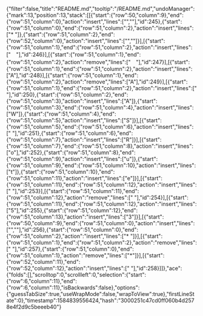 {"filter":false,"title":"README.md","tooltip":"/README.md","undoManager":{"mark":13,"position":13,"stack":[[{"start":{"row":50,"column":9},"end":{"row":51,"column":0},"action":"insert","lines":["",""],"id":245},{"start":{"row":51,"column":0},"end":{"row":51,"column":2},"action":"insert","lines":["* "]},{"start":{"row":51,"column":2},"end":{"row":52,"column":0},"action":"insert","lines":["",""]}],[{"start":{"row":51,"column":1},"end":{"row":51,"column":2},"action":"insert","lines":["　"],"id":246}],[{"start":{"row":51,"column":1},"end":{"row":51,"column":2},"action":"remove","lines":["　"],"id":247}],[{"start":{"row":51,"column":1},"end":{"row":51,"column":2},"action":"insert","lines":["A"],"id":248}],[{"start":{"row":51,"column":1},"end":{"row":51,"column":2},"action":"remove","lines":["A"],"id":249}],[{"start":{"row":51,"column":1},"end":{"row":51,"column":2},"action":"insert","lines":[" "],"id":250},{"start":{"row":51,"column":2},"end":{"row":51,"column":3},"action":"insert","lines":["A"]},{"start":{"row":51,"column":3},"end":{"row":51,"column":4},"action":"insert","lines":["W"]},{"start":{"row":51,"column":4},"end":{"row":51,"column":5},"action":"insert","lines":["S"]}],[{"start":{"row":51,"column":5},"end":{"row":51,"column":6},"action":"insert","lines":[" "],"id":251},{"start":{"row":51,"column":6},"end":{"row":51,"column":7},"action":"insert","lines":["R"]}],[{"start":{"row":51,"column":7},"end":{"row":51,"column":8},"action":"insert","lines":["o"],"id":252},{"start":{"row":51,"column":8},"end":{"row":51,"column":9},"action":"insert","lines":["u"]},{"start":{"row":51,"column":9},"end":{"row":51,"column":10},"action":"insert","lines":["t"]},{"start":{"row":51,"column":10},"end":{"row":51,"column":11},"action":"insert","lines":["e"]}],[{"start":{"row":51,"column":11},"end":{"row":51,"column":12},"action":"insert","lines":[" "],"id":253}],[{"start":{"row":51,"column":11},"end":{"row":51,"column":12},"action":"remove","lines":[" "],"id":254}],[{"start":{"row":51,"column":11},"end":{"row":51,"column":12},"action":"insert","lines":["5"],"id":255},{"start":{"row":51,"column":12},"end":{"row":51,"column":13},"action":"insert","lines":["3"]}],[{"start":{"row":50,"column":9},"end":{"row":51,"column":0},"action":"insert","lines":["",""],"id":256},{"start":{"row":51,"column":0},"end":{"row":51,"column":2},"action":"insert","lines":["* "]}],[{"start":{"row":51,"column":1},"end":{"row":51,"column":2},"action":"remove","lines":[" "],"id":257},{"start":{"row":51,"column":0},"end":{"row":51,"column":1},"action":"remove","lines":["*"]}],[{"start":{"row":52,"column":11},"end":{"row":52,"column":12},"action":"insert","lines":[" "],"id":258}]]},"ace":{"folds":[],"scrolltop":0,"scrollleft":0,"selection":{"start":{"row":6,"column":11},"end":{"row":6,"column":11},"isBackwards":false},"options":{"guessTabSize":true,"useWrapMode":false,"wrapToView":true},"firstLineState":0},"timestamp":1584839556424,"hash":"3000251c47cd0ff060b4d2578e4f2d9c5beeeb40"}